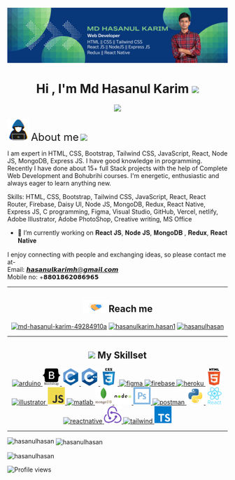 ![I am GitHub Readme Generator's creator](./assests/banner.png)
<h1 align="center"><b>Hi , I'm Md Hasanul Karim </b><img src="https://media.giphy.com/media/hvRJCLFzcasrR4ia7z/giphy.gif" width="35"></h1>

<p align="center">
  <a href="https://github.com/DenverCoder1/readme-typing-svg"><img src="https://readme-typing-svg.herokuapp.com?font=Time+New+Roman&color=cyan&size=25&center=true&vCenter=true&width=600&height=20&lines=Assalamu+O+Alaikum+Warahmatullah..&hearts;++;Self-taught+MERN-Stack+Developer,;Electrical+Engineering+Student,;Active+Learner/Researcher,;Love+to+learn+new+technology"></a>
</p>
<picture><img src = "./assests/mdImages/about_me.gif" width = 50px></picture> <font size="+2">About me</font>
<img
  src="https://user-images.githubusercontent.com/73097560/115834477-dbab4500-a447-11eb-908a-139a6edaec5c.gif"><br>

I am expert in HTML, CSS, Bootstrap, Tailwind CSS, JavaScript, React, Node JS, MongoDB, Express JS. I have good knowledge in programming. Recently I have done about 15+ full Stack projects with the help of Complete Web Development and Bohubrihi courses. I'm energetic, enthusiastic and always eager to learn anything new. 

Skills: HTML, CSS, Bootstrap, Tailwind CSS, JavaScript, React, React Router, Firebase, Daisy UI, Node JS, MongoDB, Redux, React Native, Express JS, C programming, Figma, Visual Studio, GitHub, Vercel, netlify, Adobe Illustrator, Adobe PhotoShop, Creative writing, MS Office

- 🔭 I’m currently working on 𝐑𝐞𝐚𝐜𝐭 𝐉𝐒, 𝐍𝐨𝐝𝐞 𝐉𝐒, 𝐌𝐨𝐧𝐠𝐨𝐃𝐁 , 𝐑𝐞𝐝𝐮𝐱, 𝐑𝐞𝐚𝐜𝐭 𝐍𝐚𝐭𝐢𝐯𝐞

I enjoy connecting with people and exchanging ideas, so please contact me at-<br>
Email: 𝙝𝙖𝙨𝙖𝙣𝙪𝙡𝙠𝙖𝙧𝙞𝙢𝙝@𝙜𝙢𝙖𝙞𝙡.𝙘𝙤𝙢 <br>
Mobile no: +𝟴𝟴𝟬𝟭𝟴𝟲𝟮𝟬𝟴𝟲𝟵𝟲𝟱

<hr>
<h2 align="center"><img src="./assests/mdImages/handshake.gif" width="60"><strong>Reach me</strong></h2>
<p align="center">
<a href="https://linkedin.com/in/md-hasanul-karim-49284910a" target="blank"><img align="center" src="https://raw.githubusercontent.com/rahuldkjain/github-profile-readme-generator/master/src/images/icons/Social/linked-in-alt.svg" alt="md-hasanul-karim-49284910a" height="30" width="40" /></a>
<a href="https://fb.com/hasanulkarim.hasan1" target="blank"><img align="center" src="https://raw.githubusercontent.com/rahuldkjain/github-profile-readme-generator/master/src/images/icons/Social/facebook.svg" alt="hasanulkarim.hasan1" height="30" width="40" /></a>
<a href="https://instagram.com/hasanulhasan" target="blank"><img align="center" src="https://raw.githubusercontent.com/rahuldkjain/github-profile-readme-generator/master/src/images/icons/Social/instagram.svg" alt="hasanulhasan" height="30" width="40" /></a>
</p>
<hr>
<h2 align="center"><img
  src="https://media2.giphy.com/media/QssGEmpkyEOhBCb7e1/giphy.gif?cid=ecf05e47a0n3gi1bfqntqmob8g9aid1oyj2wr3ds3mg700bl&rid=giphy.gif"
  width="25"> <strong>My Skillset</strong></h2>
<p align="center"> <a href="https://www.arduino.cc/" target="_blank" rel="noreferrer"> <img src="https://cdn.worldvectorlogo.com/logos/arduino-1.svg" alt="arduino" width="40" height="40"/> </a> <a href="https://getbootstrap.com" target="_blank" rel="noreferrer"> <img src="https://raw.githubusercontent.com/devicons/devicon/master/icons/bootstrap/bootstrap-plain-wordmark.svg" alt="bootstrap" width="40" height="40"/> </a> <a href="https://www.cprogramming.com/" target="_blank" rel="noreferrer"> <img src="https://raw.githubusercontent.com/devicons/devicon/master/icons/c/c-original.svg" alt="c" width="40" height="40"/> </a> <a href="https://www.w3schools.com/cpp/" target="_blank" rel="noreferrer"> <img src="https://raw.githubusercontent.com/devicons/devicon/master/icons/cplusplus/cplusplus-original.svg" alt="cplusplus" width="40" height="40"/> </a> <a href="https://www.w3schools.com/css/" target="_blank" rel="noreferrer"> <img src="https://raw.githubusercontent.com/devicons/devicon/master/icons/css3/css3-original-wordmark.svg" alt="css3" width="40" height="40"/> </a> <a href="https://www.figma.com/" target="_blank" rel="noreferrer"> <img src="https://www.vectorlogo.zone/logos/figma/figma-icon.svg" alt="figma" width="40" height="40"/> </a> <a href="https://firebase.google.com/" target="_blank" rel="noreferrer"> <img src="https://www.vectorlogo.zone/logos/firebase/firebase-icon.svg" alt="firebase" width="40" height="40"/> </a> <a href="https://heroku.com" target="_blank" rel="noreferrer"> <img src="https://www.vectorlogo.zone/logos/heroku/heroku-icon.svg" alt="heroku" width="40" height="40"/> </a> <a href="https://www.w3.org/html/" target="_blank" rel="noreferrer"> <img src="https://raw.githubusercontent.com/devicons/devicon/master/icons/html5/html5-original-wordmark.svg" alt="html5" width="40" height="40"/> </a> <a href="https://www.adobe.com/in/products/illustrator.html" target="_blank" rel="noreferrer"> <img src="https://www.vectorlogo.zone/logos/adobe_illustrator/adobe_illustrator-icon.svg" alt="illustrator" width="40" height="40"/> </a> <a href="https://developer.mozilla.org/en-US/docs/Web/JavaScript" target="_blank" rel="noreferrer"> <img src="https://raw.githubusercontent.com/devicons/devicon/master/icons/javascript/javascript-original.svg" alt="javascript" width="40" height="40"/> </a> <a href="https://www.mathworks.com/" target="_blank" rel="noreferrer"> <img src="https://upload.wikimedia.org/wikipedia/commons/2/21/Matlab_Logo.png" alt="matlab" width="40" height="40"/> </a> <a href="https://www.mongodb.com/" target="_blank" rel="noreferrer"> <img src="https://raw.githubusercontent.com/devicons/devicon/master/icons/mongodb/mongodb-original-wordmark.svg" alt="mongodb" width="40" height="40"/> </a> <a href="https://nodejs.org" target="_blank" rel="noreferrer"> <img src="https://raw.githubusercontent.com/devicons/devicon/master/icons/nodejs/nodejs-original-wordmark.svg" alt="nodejs" width="40" height="40"/> </a> <a href="https://www.photoshop.com/en" target="_blank" rel="noreferrer"> <img src="https://raw.githubusercontent.com/devicons/devicon/master/icons/photoshop/photoshop-line.svg" alt="photoshop" width="40" height="40"/> </a> <a href="https://postman.com" target="_blank" rel="noreferrer"> <img src="https://www.vectorlogo.zone/logos/getpostman/getpostman-icon.svg" alt="postman" width="40" height="40"/> </a> <a href="https://www.python.org" target="_blank" rel="noreferrer"> <img src="https://raw.githubusercontent.com/devicons/devicon/master/icons/python/python-original.svg" alt="python" width="40" height="40"/> </a> <a href="https://reactjs.org/" target="_blank" rel="noreferrer"> <img src="https://raw.githubusercontent.com/devicons/devicon/master/icons/react/react-original-wordmark.svg" alt="react" width="40" height="40"/> </a> <a href="https://reactnative.dev/" target="_blank" rel="noreferrer"> <img src="https://reactnative.dev/img/header_logo.svg" alt="reactnative" width="40" height="40"/> </a> <a href="https://redux.js.org" target="_blank" rel="noreferrer"> <img src="https://raw.githubusercontent.com/devicons/devicon/master/icons/redux/redux-original.svg" alt="redux" width="40" height="40"/> </a> <a href="https://tailwindcss.com/" target="_blank" rel="noreferrer"> <img src="https://www.vectorlogo.zone/logos/tailwindcss/tailwindcss-icon.svg" alt="tailwind" width="40" height="40"/> </a> <a href="https://www.typescriptlang.org/" target="_blank" rel="noreferrer"> <img src="https://raw.githubusercontent.com/devicons/devicon/master/icons/typescript/typescript-original.svg" alt="typescript" width="40" height="40"/> </a> </p>
<hr>

<p><img align="left" src="https://github-readme-stats.vercel.app/api/top-langs?username=hasanulhasan&show_icons=true&locale=en&layout=compact" alt="hasanulhasan" /></p>

<p>&nbsp;<img align="center" src="https://github-readme-stats.vercel.app/api?username=hasanulhasan&show_icons=true&locale=en" alt="hasanulhasan" /></p>

<p><img align="center" src="https://github-readme-streak-stats.herokuapp.com/?user=hasanulhasan&" alt="hasanulhasan" /></p>

![Profile views](https://gpvc.arturio.dev/hasanulhasan)  
